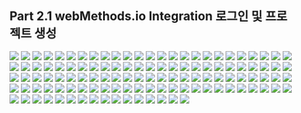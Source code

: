   
  ## Part 2.1 webMethods.io Integration 로그인 및 프로젝트 생성
  ![](./images/part.2-1.webMethods.io.api.gw.01.png)
  ![](./images/part.2-1.webMethods.io.api.gw.02.png)
  ![](./images/part.2-1.webMethods.io.api.gw.03.png)
  ![](./images/part.2-1.webMethods.io.api.gw.04.png)
  ![](./images/part.2-1.webMethods.io.api.gw.05.png)
  ![](./images/part.2-1.webMethods.io.api.gw.06.png)
  ![](./images/part.2-1.webMethods.io.api.gw.07.png)
  ![](./images/part.2-1.webMethods.io.api.gw.08.png)
  ![](./images/part.2-1.webMethods.io.api.gw.09.png)
  ![](./images/part.2-1.webMethods.io.api.gw.10.png)
  ![](./images/part.2-1.webMethods.io.api.gw.11.png)
  ![](./images/part.2-1.webMethods.io.api.gw.12.png)
  ![](./images/part.2-1.webMethods.io.api.gw.13.png)
  ![](./images/part.2-1.webMethods.io.api.gw.14.png)
  ![](./images/part.2-1.webMethods.io.api.gw.15.png)
  ![](./images/part.2-1.webMethods.io.api.gw.16.png)
  ![](./images/part.2-1.webMethods.io.api.gw.17.png)
  ![](./images/part.2-1.webMethods.io.api.gw.18.png)
  ![](./images/part.2-1.webMethods.io.api.gw.19.png)
  ![](./images/part.2-1.webMethods.io.api.gw.20.png)
  ![](./images/part.2-1.webMethods.io.api.gw.21.png)
  ![](./images/part.2-1.webMethods.io.api.gw.22.png)
  ![](./images/part.2-1.webMethods.io.api.gw.23.png)
  ![](./images/part.2-2.webMethods.io.api.gw.01.png)
  ![](./images/part.2-2.webMethods.io.api.gw.02.png)
  ![](./images/part.2-2.webMethods.io.api.gw.03.png)
  ![](./images/part.2-2.webMethods.io.api.gw.04.png)
  ![](./images/part.2-2.webMethods.io.api.gw.05.png)
  ![](./images/part.2-2.webMethods.io.api.gw.06.png)
  ![](./images/part.2-2.webMethods.io.api.gw.07.png)
  ![](./images/part.2-2.webMethods.io.api.gw.08.png)
  ![](./images/part.2-2.webMethods.io.api.gw.09.png)
  ![](./images/part.2-2.webMethods.io.api.gw.10.png)
  ![](./images/part.2-2.webMethods.io.api.gw.11.png)
  ![](./images/part.2-2.webMethods.io.api.gw.12.png)
  ![](./images/part.2-2.webMethods.io.api.gw.13.png)
  ![](./images/part.2-2.webMethods.io.api.gw.14.png)
  ![](./images/part.2-2.webMethods.io.api.gw.15.png)
  ![](./images/part.2-3.webMethods.io.api.gw.create.plan.package.01.png)
  ![](./images/part.2-3.webMethods.io.api.gw.create.plan.package.02.png)
  ![](./images/part.2-3.webMethods.io.api.gw.create.plan.package.03.png)
  ![](./images/part.2-3.webMethods.io.api.gw.create.plan.package.04.png)
  ![](./images/part.2-3.webMethods.io.api.gw.create.plan.package.05.png)
  ![](./images/part.2-3.webMethods.io.api.gw.create.plan.package.06.png)
  ![](./images/part.2-3.webMethods.io.api.gw.create.plan.package.07.png)
  ![](./images/part.2-3.webMethods.io.api.gw.create.plan.package.08.png)
  ![](./images/part.2-3.webMethods.io.api.gw.create.plan.package.09.png)
  ![](./images/part.2-3.webMethods.io.api.gw.create.plan.package.10.png)
  ![](./images/part.2-3.webMethods.io.api.gw.create.plan.package.11.png)
  ![](./images/part.2-3.webMethods.io.api.gw.create.plan.package.12.png)
  ![](./images/part.2-3.webMethods.io.api.gw.create.plan.package.13.png)
  ![](./images/part.2-3.webMethods.io.api.gw.create.plan.package.14.png)
  ![](./images/part.2-3.webMethods.io.api.gw.create.plan.package.15.png)
  ![](./images/part.2-3.webMethods.io.api.gw.create.plan.package.16.png)
  ![](./images/part.2-3.webMethods.io.api.gw.create.plan.package.17.png)
  ![](./images/part.2-3.webMethods.io.api.gw.create.plan.package.18.png)
  ![](./images/part.2-3.webMethods.io.api.gw.create.plan.package.19.png)
  ![](./images/part.2-3.webMethods.io.api.gw.create.plan.package.20.png)
  ![](./images/part.2-3.webMethods.io.api.gw.create.plan.package.21.png)
  ![](./images/part.2-3.webMethods.io.api.gw.create.plan.package.22.png)
  ![](./images/part.2-3.webMethods.io.api.gw.create.plan.package.23.png)
  ![](./images/part.2-3.webMethods.io.api.gw.create.plan.package.24.png)
  ![](./images/part.2-3.webMethods.io.api.gw.create.plan.package.25.png)
  ![](./images/part.2-4.webMethods.io.api.feedback.01.png)
  ![](./images/part.2-4.webMethods.io.api.feedback.02.png)
  ![](./images/part.2-4.webMethods.io.api.feedback.03.png)
  ![](./images/part.2-4.webMethods.io.api.feedback.04.png)
  ![](./images/part.2-4.webMethods.io.api.feedback.05.png)
  ![](./images/part.2-4.webMethods.io.api.feedback.06.png)
  ![](./images/part.2-5.webMethods.io.api.mashup.01.png)
  ![](./images/part.2-5.webMethods.io.api.mashup.02.png)
  ![](./images/part.2-5.webMethods.io.api.mashup.03.png)
  ![](./images/part.2-5.webMethods.io.api.mashup.04.png)
  ![](./images/part.2-5.webMethods.io.api.mashup.05.png)
  ![](./images/part.2-5.webMethods.io.api.mashup.06.png)
  ![](./images/part.2-5.webMethods.io.api.mashup.07.png)
  ![](./images/part.2-5.webMethods.io.api.mashup.08.png)
  ![](./images/part.2-5.webMethods.io.api.mashup.09.png)
  ![](./images/part.2-5.webMethods.io.api.mashup.10.png)
  ![](./images/part.2-5.webMethods.io.api.mashup.11.png)
  ![](./images/part.2-5.webMethods.io.api.mashup.12.png)
  ![](./images/part.2-5.webMethods.io.api.mashup.13.png)
  ![](./images/part.2-5.webMethods.io.api.mashup.14.png)
  ![](./images/part.2-5.webMethods.io.api.mashup.15.png)
  ![](./images/part.2-5.webMethods.io.api.mashup.16.png)
  ![](./images/part.2-5.webMethods.io.api.mashup.17.png)
  ![](./images/part.2-5.webMethods.io.api.mashup.18.png)
  ![](./images/part.2-5.webMethods.io.api.mashup.19.png)
  ![](./images/part.2-5.webMethods.io.api.mashup.20.png)
  ![](./images/part.2-5.webMethods.io.api.mashup.21.png)
  ![](./images/part.2-5.webMethods.io.api.mashup.22.png)
  ![](./images/part.2-5.webMethods.io.api.mashup.23.png)
  ![](./images/part.2-5.webMethods.io.api.mashup.24.png)
  ![](./images/part.2-5.webMethods.io.api.mashup.25.png)
  ![](./images/part.2-5.webMethods.io.api.mashup.26.png)
  ![](./images/part.2-5.webMethods.io.api.mashup.27.png)
  ![](./images/part.2-5.webMethods.io.api.mashup.28.png)
  ![](./images/part.2-5.webMethods.io.api.mashup.29.png)
  ![](./images/part.2-5.webMethods.io.api.mashup.30.png)
  ![](./images/part.2-5.webMethods.io.api.mashup.31.png)
  ![](./images/part.2-5.webMethods.io.api.mashup.32.png)
  ![](./images/part.2-5.webMethods.io.api.mashup.33.png)
  ![](./images/part.2-5.webMethods.io.api.mashup.34.png)
  ![](./images/part.2-5.webMethods.io.api.mashup.35.png)
  ![](./images/part.2-5.webMethods.io.api.mashup.36.png)
  ![](./images/part.2-5.webMethods.io.api.mashup.37.png)
  ![](./images/part.2-5.webMethods.io.api.mashup.38.png)
  ![](./images/part.2-5.webMethods.io.api.mashup.39.png)
  ![](./images/part.2-5.webMethods.io.api.mashup.40.png)
  ![](./images/part.2-5.webMethods.io.api.mashup.41.png)
  ![](./images/part.2-5.webMethods.io.api.mashup.42.png)
  ![](./images/part.2-5.webMethods.io.api.mashup.43.png)
  ![](./images/part.2-5.webMethods.io.api.mashup.44.png)
  ![](./images/part.2-5.webMethods.io.api.mashup.45.png)
  ![](./images/part.2-5.webMethods.io.api.mashup.46.png)
  ![](./images/part.2-5.webMethods.io.api.mashup.47.png)

